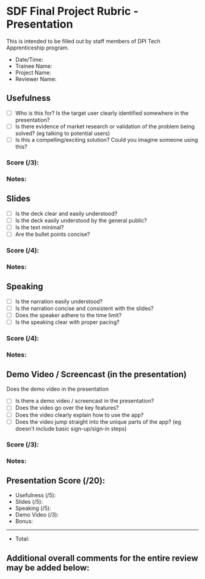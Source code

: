 # SDF Final Project Rubric - Presentation
This is intended to be filled out by staff members of DPI Tech Apprenticeship program.

- Date/Time:
- Trainee Name:
- Project Name:
- Reviewer Name:

<!-- TODO: is there clear business value? Is it clear how this solution is preparing you for on the job?  (eg ties to a category @ rfp.dpi.dev) -->

## Usefulness
- [ ] Who is this for? Is the target user clearly identified somewhere in the presentation?
- [ ] Is there evidence of market research or validation of the problem being solved? (eg talking to potential users)
- [ ] Is this a compelling/exciting solution? Could you imagine someone using this?

### Score (/3):

### Notes:

## Slides
- [ ] Is the deck clear and easily understood?
- [ ] Is the deck easily understood by the general public?
- [ ] Is the text minimal?
- [ ] Are the bullet points concise?

### Score (/4):

### Notes:

## Speaking
- [ ] Is the narration easily understood?
- [ ] Is the narration concise and consistent with the slides?
- [ ] Does the speaker adhere to the time limit?
- [ ] Is the speaking clear with proper pacing?

### Score (/4):

### Notes:

## Demo Video / Screencast (in the presentation)
Does the demo video in the presentation
- [ ] Is there a demo video / screencast in the presentation?
- [ ] Does the video go over the key features?
- [ ] Does the video clearly explain how to use the app?
- [ ] Does the video jump straight into the unique parts of the app? (eg doesn't include basic sign-up/sign-in steps)

### Score (/3):

### Notes:

## Presentation Score (/20):
- Usefulness (/5):
- Slides (/5):
- Speaking (/5):
- Demo Video (/3):
- Bonus:
---
- Total: 

## Additional overall comments for the entire review may be added below:
```




```
